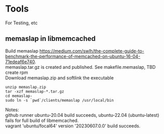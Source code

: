 # Tools
For Testing, etc
## memaslap in libmemcached
Build memaslap https://medium.com/swlh/the-complete-guide-to-benchmark-the-performance-of-memcached-on-ubuntu-16-04-71edeaf6e740.  
memaslap.tar.gz is created and published. See makefile.memaslap, TBD create rpm  
Download memaslap.zip and softlink the executable
```
unzip memaslap.zip
tar -xzf memaslap-*.tar.gz
cd memaslap-
sudo ln -s `pwd`/clients/memaslap /usr/local/bin
``` 

Notes:  
github runner ubuntu-20.04 build succeeds, ubuntu-22.04 (ubuntu-latest) fails for full build of libmemcached.  
vagrant 'ubuntu/focal64' version '20230607.0.0' build succeeds.  
